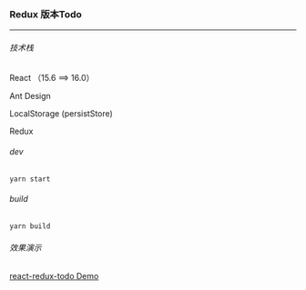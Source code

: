 ### Redux 版本Todo 

------

###### 技术栈

React （15.6 ==> 16.0）

Ant Design

LocalStorage (persistStore)

Redux

###### dev

`yarn start`

###### build

`yarn build`


###### 效果演示

[react-redux-todo Demo](https://chuyun.github.io/project/React/react-redux-todo/)


